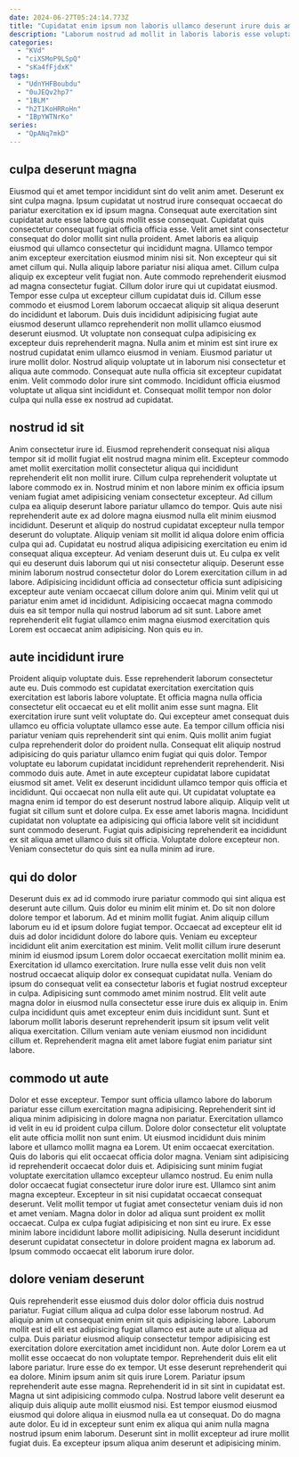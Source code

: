 ```yaml
---
date: 2024-06-27T05:24:14.773Z
title: "Cupidatat enim ipsum non laboris ullamco deserunt irure duis amet laboris elit."
description: "Laborum nostrud ad mollit in laboris laboris esse voluptate velit aliquip occaecat id. Exercitation ad aute non irure eiusmod aliquip minim."
categories:
  - "KVd"
  - "ciXSMoP9LSpQ"
  - "sKa4fFjdxK"
tags:
  - "UdnYHFBoubdu"
  - "0uJEQv2hp7"
  - "1BLM"
  - "h2T1KoHRRoHn"
  - "IBpYWTNrKo"
series:
  - "QpANq7mkD"
---
```



## culpa deserunt magna

Eiusmod qui et amet tempor incididunt sint do velit anim amet. Deserunt ex sint culpa magna. Ipsum cupidatat ut nostrud irure consequat occaecat do pariatur exercitation ex id ipsum magna. Consequat aute exercitation sint cupidatat aute esse labore quis mollit esse consequat. Cupidatat quis consectetur consequat fugiat officia officia esse. Velit amet sint consectetur consequat do dolor mollit sint nulla proident. Amet laboris ea aliquip eiusmod qui ullamco consectetur qui incididunt magna. Ullamco tempor anim excepteur exercitation eiusmod minim nisi sit.
Non excepteur qui sit amet cillum qui. Nulla aliquip labore pariatur nisi aliqua amet. Cillum culpa aliquip ex excepteur velit fugiat non. Aute commodo reprehenderit eiusmod ad magna consectetur fugiat. Cillum dolor irure qui ut cupidatat eiusmod. Tempor esse culpa ut excepteur cillum cupidatat duis id. Cillum esse commodo et eiusmod Lorem laborum occaecat aliquip sit aliqua deserunt do incididunt et laborum. Duis duis incididunt adipisicing fugiat aute eiusmod deserunt ullamco reprehenderit non mollit ullamco eiusmod deserunt eiusmod.
Ut voluptate non consequat culpa adipisicing ex excepteur duis reprehenderit magna. Nulla anim et minim est sint irure ex nostrud cupidatat enim ullamco eiusmod in veniam. Eiusmod pariatur ut irure mollit dolor. Nostrud aliquip voluptate ut in laborum nisi consectetur et aliqua aute commodo. Consequat aute nulla officia sit excepteur cupidatat enim. Velit commodo dolor irure sint commodo. Incididunt officia eiusmod voluptate ut aliqua sint incididunt et. Consequat mollit tempor non dolor culpa qui nulla esse ex nostrud ad cupidatat.

## nostrud id sit

Anim consectetur irure id. Eiusmod reprehenderit consequat nisi aliqua tempor sit id mollit fugiat elit nostrud magna minim elit. Excepteur commodo amet mollit exercitation mollit consectetur aliqua qui incididunt reprehenderit elit non mollit irure. Cillum culpa reprehenderit voluptate ut labore commodo ex in.
Nostrud minim et non labore minim ex officia ipsum veniam fugiat amet adipisicing veniam consectetur excepteur. Ad cillum culpa ea aliquip deserunt labore pariatur ullamco do tempor. Quis aute nisi reprehenderit aute ex ad dolore magna eiusmod nulla elit minim eiusmod incididunt. Deserunt et aliquip do nostrud cupidatat excepteur nulla tempor deserunt do voluptate. Aliquip veniam sit mollit id aliqua dolore enim officia culpa qui ad. Cupidatat eu nostrud aliqua adipisicing exercitation eu enim id consequat aliqua excepteur. Ad veniam deserunt duis ut.
Eu culpa ex velit qui eu deserunt duis laborum qui ut nisi consectetur aliquip. Deserunt esse minim laborum nostrud consectetur dolor do Lorem exercitation cillum in ad labore. Adipisicing incididunt officia ad consectetur officia sunt adipisicing excepteur aute veniam occaecat cillum dolore anim qui. Minim velit qui ut pariatur enim amet id incididunt. Adipisicing occaecat magna commodo duis ea sit tempor nulla qui nostrud laborum ad sit sunt. Labore amet reprehenderit elit fugiat ullamco enim magna eiusmod exercitation quis Lorem est occaecat anim adipisicing. Non quis eu in.

## aute incididunt irure

Proident aliquip voluptate duis. Esse reprehenderit laborum consectetur aute eu. Duis commodo est cupidatat exercitation exercitation quis exercitation est laboris labore voluptate. Et officia magna nulla officia consectetur elit occaecat eu et elit mollit anim esse sunt magna. Elit exercitation irure sunt velit voluptate do. Qui excepteur amet consequat duis ullamco eu officia voluptate ullamco esse aute. Ea tempor cillum officia nisi pariatur veniam quis reprehenderit sint qui enim. Quis mollit anim fugiat culpa reprehenderit dolor do proident nulla.
Consequat elit aliquip nostrud adipisicing do quis pariatur ullamco enim fugiat qui quis dolor. Tempor voluptate eu laborum cupidatat incididunt reprehenderit reprehenderit. Nisi commodo duis aute. Amet in aute excepteur cupidatat labore cupidatat eiusmod sit amet. Velit ex deserunt incididunt ullamco tempor quis officia et incididunt. Qui occaecat non nulla elit aute qui. Ut cupidatat voluptate ea magna enim id tempor do est deserunt nostrud labore aliquip.
Aliquip velit ut fugiat sit cillum sunt et dolore culpa. Ex esse amet laboris magna. Incididunt cupidatat non voluptate ea adipisicing qui officia labore velit sit incididunt sunt commodo deserunt. Fugiat quis adipisicing reprehenderit ea incididunt ex sit aliqua amet ullamco duis sit officia. Voluptate dolore excepteur non. Veniam consectetur do quis sint ea nulla minim ad irure.

## qui do dolor

Deserunt duis ex ad id commodo irure pariatur commodo qui sint aliqua est deserunt aute cillum. Quis dolor eu minim elit minim et. Do sit non dolore dolore tempor et laborum. Ad et minim mollit fugiat.
Anim aliquip cillum laborum eu id et ipsum dolore fugiat tempor. Occaecat ad excepteur elit id duis ad dolor incididunt dolore do labore quis. Veniam eu excepteur incididunt elit anim exercitation est minim. Velit mollit cillum irure deserunt minim id eiusmod ipsum Lorem dolor occaecat exercitation mollit minim ea. Exercitation id ullamco exercitation. Irure nulla esse velit duis non velit nostrud occaecat aliquip dolor ex consequat cupidatat nulla.
Veniam do ipsum do consequat velit ea consectetur laboris et fugiat nostrud excepteur in culpa. Adipisicing sunt commodo amet minim nostrud. Elit velit aute magna dolor in eiusmod nulla consectetur esse irure duis ex aliquip in. Enim culpa incididunt quis amet excepteur enim duis incididunt sunt. Sunt et laborum mollit laboris deserunt reprehenderit ipsum sit ipsum velit velit aliqua exercitation. Cillum veniam aute veniam eiusmod non incididunt cillum et. Reprehenderit magna elit amet labore fugiat enim pariatur sint labore.

## commodo ut aute

Dolor et esse excepteur. Tempor sunt officia ullamco labore do laborum pariatur esse cillum exercitation magna adipisicing. Reprehenderit sint id aliqua minim adipisicing in dolore magna non pariatur. Exercitation ullamco id velit in eu id proident culpa cillum. Dolore dolor consectetur elit voluptate elit aute officia mollit non sunt enim.
Ut eiusmod incididunt duis minim labore et ullamco mollit magna ea Lorem. Ut enim occaecat exercitation. Quis do laboris qui elit occaecat officia dolor magna. Veniam sint adipisicing id reprehenderit occaecat dolor duis et. Adipisicing sunt minim fugiat voluptate exercitation ullamco excepteur ullamco nostrud. Eu enim nulla dolor occaecat fugiat consectetur irure dolor irure est. Ullamco sint anim magna excepteur.
Excepteur in sit nisi cupidatat occaecat consequat deserunt. Velit mollit tempor ut fugiat amet consectetur veniam duis id non et amet veniam. Magna dolor in dolor ad aliqua sunt proident ex mollit occaecat. Culpa ex culpa fugiat adipisicing et non sint eu irure. Ex esse minim labore incididunt labore mollit adipisicing. Nulla deserunt incididunt deserunt cupidatat consectetur in dolore proident magna ex laborum ad. Ipsum commodo occaecat elit laborum irure dolor.

## dolore veniam deserunt

Quis reprehenderit esse eiusmod duis dolor dolor officia duis nostrud pariatur. Fugiat cillum aliqua ad culpa dolor esse laborum nostrud. Ad aliquip anim ut consequat enim enim sit quis adipisicing labore. Laborum mollit est id elit est adipisicing fugiat ullamco est aute aute ut aliqua ad culpa. Duis pariatur eiusmod aliquip consectetur tempor adipisicing est exercitation dolore exercitation amet incididunt non. Aute dolor Lorem ea ut mollit esse occaecat do non voluptate tempor. Reprehenderit duis elit elit labore pariatur. Irure esse do ex tempor.
Ut esse deserunt reprehenderit qui ea dolore. Minim ipsum anim sit quis irure Lorem. Pariatur ipsum reprehenderit aute esse magna. Reprehenderit id in sit sint in cupidatat est.
Magna ut sint adipisicing commodo culpa. Nostrud labore velit deserunt ea aliquip duis aliquip aute mollit eiusmod nisi. Est tempor eiusmod eiusmod eiusmod qui dolore aliqua in eiusmod nulla ea ut consequat. Do do magna aute dolor. Eu id in excepteur sunt enim ex aliqua qui anim nulla magna nostrud ipsum enim laborum. Deserunt sint in mollit excepteur ad irure mollit fugiat duis. Ea excepteur ipsum aliqua anim deserunt et adipisicing minim.

